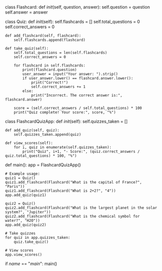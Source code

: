 class Flashcard:
    def _init_(self, question, answer):
        self.question = question
        self.answer = answer

class Quiz:
    def _init_(self):
        self.flashcards = []
        self.total_questions = 0
        self.correct_answers = 0

    def add_flashcard(self, flashcard):
        self.flashcards.append(flashcard)

    def take_quiz(self):
        self.total_questions = len(self.flashcards)
        self.correct_answers = 0

        for flashcard in self.flashcards:
            print(flashcard.question)
            user_answer = input("Your answer: ").strip()
            if user_answer.lower() == flashcard.answer.lower():
                print("Correct!")
                self.correct_answers += 1
            else:
                print("Incorrect. The correct answer is:", flashcard.answer)
        
        score = (self.correct_answers / self.total_questions) * 100
        print("Quiz complete! Your score:", score, "%")

class FlashcardQuizApp:
    def _init_(self):
        self.quizzes_taken = []

    def add_quiz(self, quiz):
        self.quizzes_taken.append(quiz)

    def view_scores(self):
        for i, quiz in enumerate(self.quizzes_taken):
            print("Quiz", i+1, "- Score:", (quiz.correct_answers / quiz.total_questions) * 100, "%")

def main():
    app = FlashcardQuizApp()

    # Example usage:
    quiz1 = Quiz()
    quiz1.add_flashcard(Flashcard("What is the capital of France?", "Paris"))
    quiz1.add_flashcard(Flashcard("What is 2+2?", "4"))
    app.add_quiz(quiz1)

    quiz2 = Quiz()
    quiz2.add_flashcard(Flashcard("What is the largest planet in the solar system?", "Jupiter"))
    quiz2.add_flashcard(Flashcard("What is the chemical symbol for water?", "H2O"))
    app.add_quiz(quiz2)

    # Take quizzes
    for quiz in app.quizzes_taken:
        quiz.take_quiz()

    # View scores
    app.view_scores()

if _name_ == "_main_":
    main()
